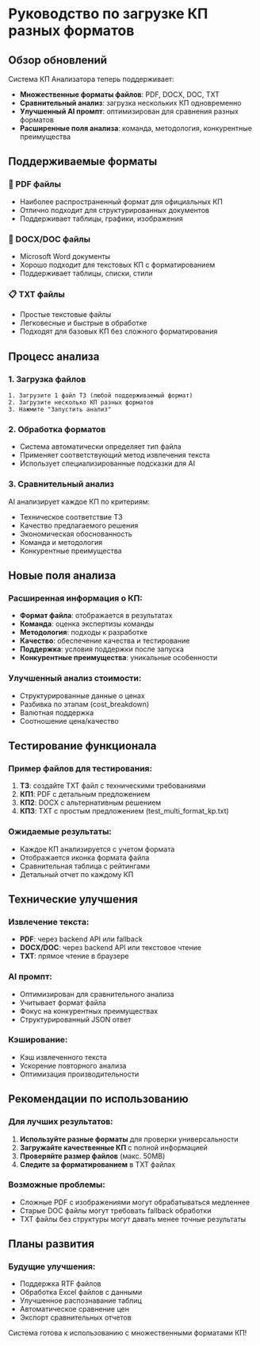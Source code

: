 # Руководство по загрузке КП разных форматов

## Обзор обновлений

Система КП Анализатора теперь поддерживает:
- **Множественные форматы файлов**: PDF, DOCX, DOC, TXT
- **Сравнительный анализ**: загрузка нескольких КП одновременно
- **Улучшенный AI промпт**: оптимизирован для сравнения разных форматов
- **Расширенные поля анализа**: команда, методология, конкурентные преимущества

## Поддерживаемые форматы

### 📄 PDF файлы
- Наиболее распространенный формат для официальных КП
- Отлично подходит для структурированных документов
- Поддерживает таблицы, графики, изображения

### 📝 DOCX/DOC файлы
- Microsoft Word документы
- Хорошо подходит для текстовых КП с форматированием
- Поддерживает таблицы, списки, стили

### 📋 TXT файлы
- Простые текстовые файлы
- Легковесные и быстрые в обработке
- Подходят для базовых КП без сложного форматирования

## Процесс анализа

### 1. Загрузка файлов
```
1. Загрузите 1 файл ТЗ (любой поддерживаемый формат)
2. Загрузите несколько КП разных форматов
3. Нажмите "Запустить анализ"
```

### 2. Обработка форматов
- Система автоматически определяет тип файла
- Применяет соответствующий метод извлечения текста
- Использует специализированные подсказки для AI

### 3. Сравнительный анализ
AI анализирует каждое КП по критериям:
- Техническое соответствие ТЗ
- Качество предлагаемого решения
- Экономическая обоснованность
- Команда и методология
- Конкурентные преимущества

## Новые поля анализа

### Расширенная информация о КП:
- **Формат файла**: отображается в результатах
- **Команда**: оценка экспертизы команды
- **Методология**: подходы к разработке
- **Качество**: обеспечение качества и тестирование
- **Поддержка**: условия поддержки после запуска
- **Конкурентные преимущества**: уникальные особенности

### Улучшенный анализ стоимости:
- Структурированные данные о ценах
- Разбивка по этапам (cost_breakdown)
- Валютная поддержка
- Соотношение цена/качество

## Тестирование функционала

### Пример файлов для тестирования:
1. **ТЗ**: создайте TXT файл с техническими требованиями
2. **КП1**: PDF с детальным предложением
3. **КП2**: DOCX с альтернативным решением
4. **КП3**: TXT с простым предложением (test_multi_format_kp.txt)

### Ожидаемые результаты:
- Каждое КП анализируется с учетом формата
- Отображается иконка формата файла
- Сравнительная таблица с рейтингами
- Детальный отчет по каждому КП

## Технические улучшения

### Извлечение текста:
- **PDF**: через backend API или fallback
- **DOCX/DOC**: через backend API или текстовое чтение
- **TXT**: прямое чтение в браузере

### AI промпт:
- Оптимизирован для сравнительного анализа
- Учитывает формат файла
- Фокус на конкурентных преимуществах
- Структурированный JSON ответ

### Кэширование:
- Кэш извлеченного текста
- Ускорение повторного анализа
- Оптимизация производительности

## Рекомендации по использованию

### Для лучших результатов:
1. **Используйте разные форматы** для проверки универсальности
2. **Загружайте качественные КП** с полной информацией
3. **Проверяйте размер файлов** (макс. 50MB)
4. **Следите за форматированием** в TXT файлах

### Возможные проблемы:
- Сложные PDF с изображениями могут обрабатываться медленнее
- Старые DOC файлы могут требовать fallback обработки
- TXT файлы без структуры могут давать менее точные результаты

## Планы развития

### Будущие улучшения:
- Поддержка RTF файлов
- Обработка Excel файлов с данными
- Улучшенное распознавание таблиц
- Автоматическое сравнение цен
- Экспорт сравнительных отчетов

Система готова к использованию с множественными форматами КП!